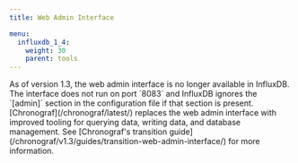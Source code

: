 ```yaml
---
title: Web Admin Interface

menu:
  influxdb_1_4:
    weight: 30
    parent: tools
---
```


<dt>
As of version 1.3, the web admin interface is no longer available in InfluxDB.
The interface does not run on port `8083` and InfluxDB ignores the `[admin]` section in the configuration file if that section is present.
[Chronograf](/chronograf/latest/) replaces the web admin interface with improved tooling for querying data, writing data, and database management.
See [Chronograf's transition guide](/chronograf/v1.3/guides/transition-web-admin-interface/) for more information.
</dt>
